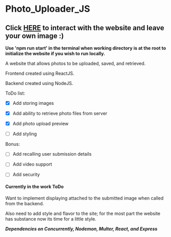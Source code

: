 # Photo_Uploader_JS

## Click [HERE](https://image-time-capsule.herokuapp.com) to interact with the website and leave your own image :)

**Use 'npm run start' in the terminal when working directory is at the root to initialize the website if you wish to run locally.**

A website that allows photos to be uploaded, saved, and retrieved.

Frontend created using ReactJS.

Backend created using NodeJS. 

ToDo list:
- [x] Add storing images
- [x] Add ability to retrieve photo files from server
- [x] Add photo upload preview
- [ ] Add styling


Bonus:
- [ ] Add recalling user submission details
- [ ] Add video support
- [ ] Add security


#### Currently in the work ToDo 
Want to implement displaying attached to the submitted image when called from the backend.

Also need to add style and flavor to the site; for the most part the website has substance now its time for a little style.

***Dependencies on Concurrently, Nodemon, Multer, React, and Express***
